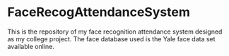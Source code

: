# FaceRecogAttendanceSystem
This is the repository of my face recognition attendance system designed as my college project. The face database used is the Yale face data set available online.
